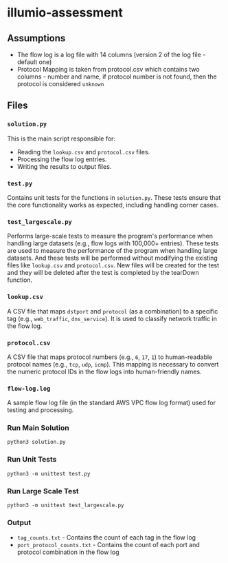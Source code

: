 # illumio-assessment

## Assumptions
- The flow log is a log file with 14 columns (version 2 of the log file - default one)
- Protocol Mapping is taken from protocol.csv which contains two columns - number and name, if protocol number is not found, then the protocol is considered `unknown`

## Files


### `solution.py`

This is the main script responsible for:
- Reading the `lookup.csv` and `protocol.csv` files.
- Processing the flow log entries.
- Writing the results to output files.

### `test.py`

Contains unit tests for the functions in `solution.py`. These tests ensure that the core functionality works as expected, including handling corner cases.

### `test_largescale.py`

Performs large-scale tests to measure the program's performance when handling large datasets (e.g., flow logs with 100,000+ entries). These tests are used to measure the performance of the program when handling large datasets. And these tests will be performed without modifying the existing files like `lookup.csv` and `protocol.csv`. New files will be created for the test and they will be deleted after the test is completed by the tearDown function.

### `lookup.csv`

A CSV file that maps `dstport` and `protocol` (as a combination) to a specific tag (e.g., `web_traffic`, `dns_service`). It is used to classify network traffic in the flow log.

### `protocol.csv`

A CSV file that maps protocol numbers (e.g., `6`, `17`, `1`) to human-readable protocol names (e.g., `tcp`, `udp`, `icmp`). This mapping is necessary to convert the numeric protocol IDs in the flow logs into human-friendly names.

### `flow-log.log`

A sample flow log file (in the standard AWS VPC flow log format) used for testing and processing.


### Run Main Solution   
```
python3 solution.py
```

### Run Unit Tests
```
python3 -m unittest test.py
```

### Run Large Scale Test
```
python3 -m unittest test_largescale.py
```

### Output
- `tag_counts.txt` - Contains the count of each tag in the flow log
- `port_protocol_counts.txt` - Contains the count of each port and protocol combination in the flow log
